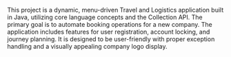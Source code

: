 This project is a dynamic, menu-driven Travel and Logistics application built in Java, utilizing core language concepts and the Collection API. 
The primary goal is to automate booking operations for a new company. The application includes features for user registration, account locking, and journey planning. 
It is designed to be user-friendly with proper exception handling and a visually appealing company logo display.
